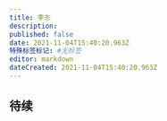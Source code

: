 ```yaml
---
title: 李志
description: 
published: false
date: 2021-11-04T15:40:20.963Z
特殊标签标记: #无标签
editor: markdown
dateCreated: 2021-11-04T15:40:20.963Z
---
```


## 待续
